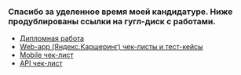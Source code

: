 ### Спасибо за уделенное время моей кандидатуре. Ниже продублированы ссылки на гугл-диск с работами.

- [Дипломная работа](https://docs.google.com/spreadsheets/d/1xw3ncreMPgQc7F6Ip-P_gNPY1Px5yWl6RJ9d0V6sI7s/edit#gid=1782311256)
- [Web-app (Яндекс.Каршеринг) чек-листы и тест-кейсы](https://docs.google.com/spreadsheets/d/11PZEwZg4F7f6KtRdl7hHTre0ruHgO4g9tE2WSwcVt10/edit#gid=899462569)
- [Mobile чек-лист](https://docs.google.com/spreadsheets/d/1Dpm6jSPdgwv6IiBMaMmk0bPi555F4nzqzhavpqHkKzs/edit#gid=857523888)
- [API чек-лист](https://docs.google.com/spreadsheets/d/1Dpm6jSPdgwv6IiBMaMmk0bPi555F4nzqzhavpqHkKzs/edit#gid=2006427015)
